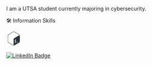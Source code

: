 I am a UTSA student currently majoring in cybersecurity.

:hammer_and_wrench: Information Skills
<div>
  <img src="https://github.com/devicons/devicon/blob/master/icons/bash/bash-plain.svg" title="Bash" alt="bash" width="40" height="40"/>&nbsp;
</div>
<p> </p>
<div id="badges">
  <a href="https://www.linkedin.com/in/nathan-bonnell-7620bb200/">
    <img src="https://img.shields.io/badge/LinkedIn-blue?style=for-the-badge&logo=linkedin&logoColor=white" alt="LinkedIn Badge"/>
</div>
